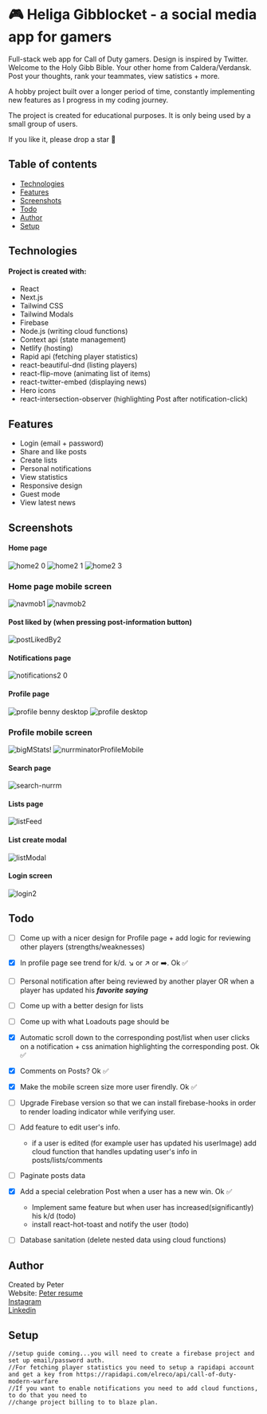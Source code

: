 # 🎮 Heliga Gibblocket - a social media app for gamers

Full-stack web app for Call of Duty gamers. Design is inspired by Twitter. Welcome to the Holy Gibb Bible. Your other home from Caldera/Verdansk. Post your thoughts, rank your teammates, view satistics + more.

A hobby project built over a longer period of time, constantly implementing new features as I progress in my coding journey.

The project is created for educational purposes. It is only being used by a small group of users.

If you like it, please drop a star 🙂

## Table of contents

- [Technologies](#technologies)
- [Features](#features)
- [Screenshots](#screenshots)
- [Todo](#todo)
- [Author](#author)
- [Setup](#setup)
 

## Technologies

#### Project is created with:

- React
- Next.js
- Tailwind CSS
- Tailwind Modals
- Firebase
- Node.js (writing cloud functions)
- Context api (state management)
- Netlify (hosting)
- Rapid api (fetching player statistics)
- react-beautiful-dnd (listing players)
- react-flip-move (animating list of items)
- react-twitter-embed (displaying news)
- Hero icons
- react-intersection-observer (highlighting Post after notification-click)

## Features

- Login (email + password)
- Share and like posts
- Create lists
- Personal notifications
- View statistics
- Responsive design
- Guest mode
- View latest news

## Screenshots
#### Home page 
![home2 0](https://user-images.githubusercontent.com/17027312/196687912-c0f678fa-419e-40f4-819a-dbcbfcf6752f.png)
![home2 1](https://user-images.githubusercontent.com/17027312/196687940-32991349-15d8-4ea6-9f7e-a19509df4b41.png)
![home2 3](https://user-images.githubusercontent.com/17027312/196687958-8f38d8b3-5d52-4141-84b8-21473fa56946.png)

### Home page mobile screen
![navmob1](https://user-images.githubusercontent.com/17027312/197584779-313cc16b-22a9-47df-9a67-606df87399d1.png)
![navmob2](https://user-images.githubusercontent.com/17027312/197584797-c09c5316-6bbb-4dfd-82c8-eb8eb7c1d85c.png)

 #### Post liked by (when pressing post-information button)
 ![postLikedBy2](https://user-images.githubusercontent.com/17027312/196688375-4125d5e7-807a-4963-8605-570d220252b8.png)

 #### Notifications page
 ![notifications2 0](https://user-images.githubusercontent.com/17027312/196689717-03698d3e-9b4f-4823-992c-f3bbc5efc11a.png)

 #### Profile page 
  ![profile benny desktop](https://user-images.githubusercontent.com/17027312/198875385-30ffc922-93be-4fe4-9b5a-74dc2198cacd.png)
  ![profile desktop](https://user-images.githubusercontent.com/17027312/198875613-563e82b5-3149-46be-a44a-caadde90e17a.png)

 ### Profile mobile screen
  ![bigMStats!](https://user-images.githubusercontent.com/17027312/200541188-37e68030-7a1e-4bb0-a0dd-1fbfa5816abd.png)
 ![nurrminatorProfileMobile](https://user-images.githubusercontent.com/17027312/200541397-1d62936e-2c64-4468-9c90-67b7e54906b9.png)

 #### Search page 
 ![search-nurrm](https://user-images.githubusercontent.com/17027312/193240518-8616f2c6-07a7-4736-8aee-ee924c9d1327.png)

 #### Lists page
 ![listFeed](https://user-images.githubusercontent.com/17027312/149803988-949211e6-cabb-4d72-8fc8-cc4f13fda5b5.png)
 
 #### List create modal
 ![listModal](https://user-images.githubusercontent.com/17027312/149804003-bfda1f3b-efe5-42a0-80de-de01a284651d.png)

#### Login screen
![login2](https://user-images.githubusercontent.com/17027312/196694811-fd299e19-6fe7-48d0-b6b2-e53681b93ce4.png)


## Todo

- [ ] Come up with a nicer design for Profile page + add logic for reviewing other players (strengths/weaknesses)
- [x] In profile page see trend for k/d. ↘ or ↗ or  ➡️. Ok ✅
- [ ] Personal notification after being reviewed by another player OR when a player has updated his ***favorite saying*** 
- [ ] Come up with a better design for lists
- [ ] Come up with what Loadouts page should be
- [x] Automatic scroll down to the corresponding post/list when user clicks on a notification + css animation highlighting the corresponding post. Ok ✅ 
- [x] Comments on Posts? Ok ✅
- [x] Make the mobile screen size more user firendly. Ok ✅
- [ ] Upgrade Firebase version so that we can install firebase-hooks in order to render loading indicator while verifying user.
- [ ] Add feature to edit user's info. 
   - if a user is edited (for example user has updated his userImage) add cloud function that handles updating user's info in posts/lists/comments
- [ ] Paginate posts data
- [x] Add a special celebration Post when a user has a new win. Ok ✅
   - Implement same feature but when user has increased(significantly) his k/d (todo)
   - install react-hot-toast and notify the user (todo)
- [ ] Database sanitation (delete nested data using cloud functions)


## Author

Created by Peter<br />
Website: [Peter resume](https://petere-portfolio-2.vercel.app/) <br />
[Instagram](https://www.instagram.com/petee_10/)<br />
[Linkedin](https://www.linkedin.com/in/peter-eriksson-13b8b1120/)

 ## Setup
 
```
//setup guide coming...you will need to create a firebase project and set up email/password auth. 
//For fetching player statistics you need to setup a rapidapi account and get a key from https://rapidapi.com/elreco/api/call-of-duty-modern-warfare
//If you want to enable notifications you need to add cloud functions, to do that you need to
//change project billing to to blaze plan.
```
 
